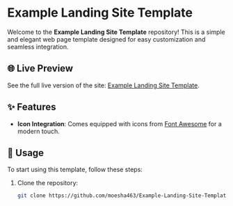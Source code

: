# Example Landing Site Template

Welcome to the **Example Landing Site Template** repository! This is a simple and elegant web page template designed for easy customization and seamless integration.

## 🌐 Live Preview

See the full live version of the site: [Example Landing Site Template](https://moesha463.github.io/Example-Landing-Site-Template/).

## ✨ Features

- **Icon Integration**: Comes equipped with icons from [Font Awesome](https://fontawesome.com/) for a modern touch.

## 🚀 Usage

To start using this template, follow these steps:

1. Clone the repository:

   ```bash
   git clone https://github.com/moesha463/Example-Landing-Site-Template.git
